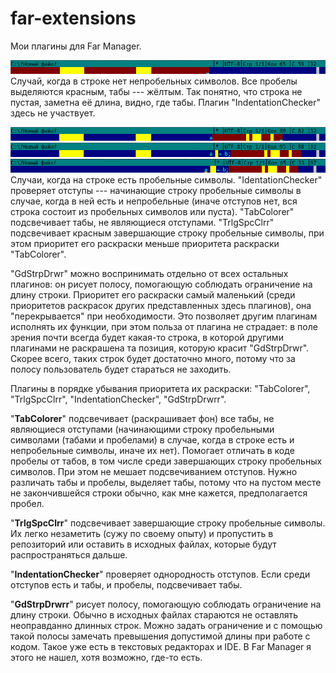 # far-extensions
Мои плагины для Far Manager.

![Без непробельных символов](pictures/NoNonspaceCharacters.png)
Случай, когда в строке нет непробельных символов. Все пробелы выделяются красным, табы --- жёлтым.
Так понятно, что строка не пустая, заметна её длина, видно, где табы. Плагин "IndentationChecker"
здесь не участвует.

![Один непробельный символ](pictures/One.png)
![Общий случай](pictures/Usual.png)
![Табы в качестве отступов](pictures/TabsAsIndentation.png)
Случаи, когда на строке есть пробельные символы. "IdentationChecker" проверяет отступы ---
начинающие строку пробельные символы в случае, когда в ней есть и непробельные (иначе отступов нет,
вся строка состоит из пробельных символов или пуста). "TabColorer" подсвечивает табы, не являющиеся
отступами. "TrlgSpcClrr" подсвечивает красным завершающие строку пробельные символы, при этом
приоритет его раскраски меньше приоритета раскраски "TabColorer".

"GdStrpDrwr" можно воспринимать отдельно от всех остальных плагинов: он рисует полосу, помогающую
соблюдать ограничение на длину строки. Приоритет его раскраски самый маленький (среди приоритетов
раскрасок других представленных здесь плагинов), она "перекрывается" при необходимости. Это
позволяет другим плагинам исполнять их функции, при этом польза от плагина не страдает: в поле
зрения почти всегда будет какая-то строка, в которой другими плагинами не раскрашена та позиция,
которую красит "GdStrpDrwr". Скорее всего, таких строк будет достаточно много, потому что за полосу
пользователь будет стараться не заходить.

Плагины в порядке убывания приоритета их раскраски: "TabColorer", "TrlgSpcClrr",
"IndentationChecker", "GdStrpDrwrr".

"__TabColorer__" подсвечивает (раскрашивает фон) все табы, не являющиеся отступами (начинающими
строку пробельными символами (табами и пробелами) в случае, когда в строке есть и непробельные
символы, иначе их нет). Помогает отличать в коде пробелы от табов, в том числе среди завершающих
строку пробельных символов. При этом не мешает подсвечиванием отступов. Нужно различать табы и
пробелы, выделяет табы, потому что на пустом месте не закончившейся строки обычно, как мне кажется,
предполагается пробел.

"__TrlgSpcClrr__" подсвечивает завершающие строку пробельные символы. Их легко незаметить (сужу по
своему опыту) и пропустить в репозиторий или оставить в исходных файлах, которые будут
распространяться дальше.

"__IndentationChecker__" проверяет однородность отступов. Если среди отступов есть и табы, и
пробелы, подсвечивает табы.

"__GdStrpDrwrr__" рисует полосу, помогающую соблюдать ограничение на длину строки. Обычно в исходных
файлах стараются не оставлять неоправданно длинных строк. Можно задать ограничение и с помощью такой
полосы замечать превышения допустимой длины при работе с кодом. Такое уже есть в текстовых
редакторах и IDE. В Far Manager я этого не нашел, хотя возможно, где-то есть.
